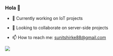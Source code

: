 ### Hola 👋

- 🔭 Currently working on IoT projects

- 👯 Looking to collaborate on server-side projects

- 📫 How to reach me: sunitshirke88@gmail.com

<img align="center" src="https://github-readme-stats.vercel.app/api?username=maddoxx88&hide=%5B%22issues%22%5D&title_color=bb2acf&icon_color=bb2acf&text_color=bb2acf&bg_color=FFFFFF&line_height=48&show_icons=true" />
